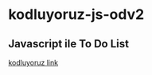 # kodluyoruz-js-odv2

## Javascript ile To Do List

[kodluyoruz link](https://app.patika.dev/egitimler/react-native-ile-mobile-app-patikasi/javascript/odev2)

